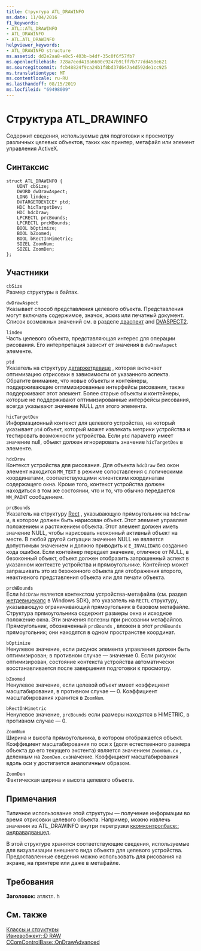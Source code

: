 ```yaml
---
title: Структура ATL_DRAWINFO
ms.date: 11/04/2016
f1_keywords:
- ATL::ATL_DRAWINFO
- ATL_DRAWINFO
- ATL.ATL_DRAWINFO
helpviewer_keywords:
- ATL_DRAWINFO structure
ms.assetid: dd2e2aa8-e8c5-403b-b4df-35c0f6f57fb7
ms.openlocfilehash: 728a7eed418a6600c9247b91ff7b777dd458e621
ms.sourcegitcommit: fcb48824f9ca24b1f8bd37d647a4d592de1cc925
ms.translationtype: MT
ms.contentlocale: ru-RU
ms.lasthandoff: 08/15/2019
ms.locfileid: "69498009"
---
```

# <a name="atl_drawinfo-structure"></a>Структура ATL_DRAWINFO

Содержит сведения, используемые для подготовки к просмотру различных целевых объектов, таких как принтер, метафайл или элемент управления ActiveX.

## <a name="syntax"></a>Синтаксис

```
struct ATL_DRAWINFO {
    UINT cbSize;
    DWORD dwDrawAspect;
    LONG lindex;
    DVTARGETDEVICE* ptd;
    HDC hicTargetDev;
    HDC hdcDraw;
    LPCRECTL prcBounds;
    LPCRECTL prcWBounds;
    BOOL bOptimize;
    BOOL bZoomed;
    BOOL bRectInHimetric;
    SIZEL ZoomNum;
    SIZEL ZoomDen;
};
```

## <a name="members"></a>Участники

`cbSize`<br/>
Размер структуры в байтах.

`dwDrawAspect`<br/>
Указывает способ представления целевого объекта. Представления могут включать содержимое, значок, эскиз или печатный документ. Список возможных значений см. в разделе [дваспект](/windows/win32/api/wtypes/ne-wtypes-dvaspect) and [DVASPECT2](/windows/win32/api/ocidl/ne-ocidl-dvaspect2).

`lindex`<br/>
Часть целевого объекта, представляющая интерес для операции рисования. Его интерпретация зависит от значения в `dwDrawAspect` элементе.

`ptd`<br/>
Указатель на структуру [двтаржетдевице](/windows/win32/api/objidl/ns-objidl-dvtargetdevice) , которая включает оптимизацию отрисовки в зависимости от указанного аспекта. Обратите внимание, что новые объекты и контейнеры, поддерживающие оптимизированные интерфейсы рисования, также поддерживают этот элемент. Более старые объекты и контейнеры, которые не поддерживают оптимизированные интерфейсы рисования, всегда указывают значение NULL для этого элемента.

`hicTargetDev`<br/>
Информационный контекст для целевого устройства, на который указывает `ptd` объект, который может извлекать метрики устройства и тестировать возможности устройства. Если `ptd` параметр имеет значение null, объект должен игнорировать значение `hicTargetDev` в элементе.

`hdcDraw`<br/>
Контекст устройства для рисования. Для объекта `hdcDraw` без окон элемент находится `MM_TEXT` в режиме сопоставления с логическими координатами, соответствующими клиентским координатам содержащего окна. Кроме того, контекст устройства должен находиться в том же состоянии, что и то, что обычно передается `WM_PAINT` сообщением.

`prcBounds`<br/>
Указатель на структуру [Rect](/previous-versions//dd162907\(v=vs.85\)) , указывающую прямоугольник на `hdcDraw` и, в котором должен быть нарисован объект. Этот элемент управляет положением и растяжением объекта. Этот элемент должен иметь значение NULL, чтобы нарисовать неоконный активный объект на месте. В любой другой ситуации значение NULL не является допустимым значением и должно приводить к `E_INVALIDARG` созданию кода ошибки. Если контейнер передает значение, отличное от NULL, в безоконный объект, объект должен отобразить запрошенный аспект в указанном контексте устройства и прямоугольнике. Контейнер может запрашивать это из безоконного объекта для отображения второго, неактивного представления объекта или для печати объекта.

`prcWBounds`<br/>
Если `hdcDraw` является контекстом устройства-метафайла (см. раздел [жетдевицекапс](/windows/win32/api/wingdi/nf-wingdi-getdevicecaps) в Windows SDK), это указатель на `RECTL` структуру, указывающую ограничивающий прямоугольник в базовом метафайле. Структура прямоугольника содержит размеры окна и исходное положение окна. Эти значения полезны при рисовании метафайлов. Прямоугольник, обозначенный `prcBounds` , вложен в этот `prcWBounds` прямоугольник; они находятся в одном пространстве координат.

`bOptimize`<br/>
Ненулевое значение, если рисунок элемента управления должен быть оптимизирован; в противном случае — значение 0. Если рисунок оптимизирован, состояние контекста устройства автоматически восстанавливается после завершения подготовки к просмотру.

`bZoomed`<br/>
Ненулевое значение, если целевой объект имеет коэффициент масштабирования, в противном случае — 0. Коэффициент масштабирования хранится в `ZoomNum`.

`bRectInHimetric`<br/>
Ненулевое значение, `prcBounds` если размеры находятся в HIMETRIC, в противном случае — 0.

`ZoomNum`<br/>
Ширина и высота прямоугольника, в котором отображается объект. Коэффициент масштабирования по оси x (доля естественного размера объекта до его текущего экстента) является значением `ZoomNum.cx` , деленным на `ZoomDen.cx`значение. Коэффициент масштабирования вдоль оси y достигается аналогичным образом.

`ZoomDen`<br/>
Фактическая ширина и высота целевого объекта.

## <a name="remarks"></a>Примечания

Типичное использование этой структуры — получение информации во время отрисовки целевого объекта. Например, можно извлечь значения из ATL_DRAWINFO внутри перегрузки [ккомконтролбасе:: ондравадванцед](ccomcontrolbase-class.md#ondrawadvanced).

В этой структуре хранятся соответствующие сведения, используемые для визуализации внешнего вида объекта для целевого устройства. Предоставленные сведения можно использовать для рисования на экране, на принтере или даже в метафайле.

## <a name="requirements"></a>Требования

**Заголовок:** атлктл. h

## <a name="see-also"></a>См. также

[Классы и структуры](../../atl/reference/atl-classes.md)<br/>
[Ивиевобжект::D RAW](/windows/win32/api/oleidl/nf-oleidl-iviewobject-draw)<br/>
[CComControlBase::OnDrawAdvanced](../../atl/reference/ccomcontrolbase-class.md#ondrawadvanced)
